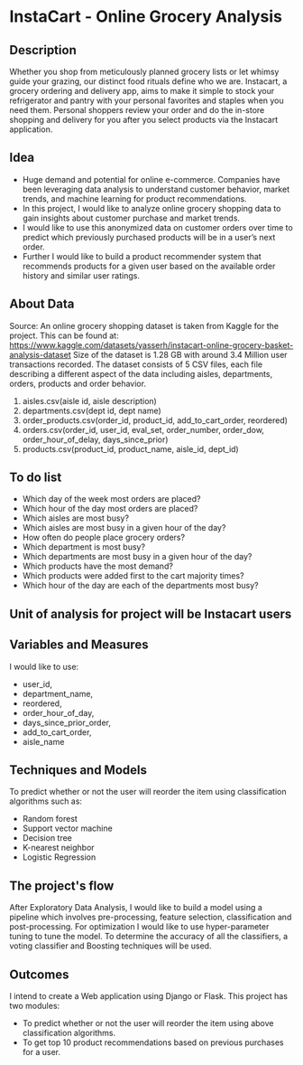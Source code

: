 # InstaCart - Online Grocery Analysis

## Description

Whether you shop from meticulously planned grocery lists or let whimsy guide your grazing, our distinct food rituals define who we are. Instacart, a grocery ordering and delivery app, aims to make it simple to stock your refrigerator and pantry with your personal favorites and staples when you need them. Personal shoppers review your order and do the in-store shopping and delivery for you after you select products via the Instacart application.


## Idea

- Huge demand and potential for online e-commerce. Companies have been leveraging data analysis to understand customer behavior, market trends, and machine learning for product recommendations. 
- In this project, I would like to analyze online grocery shopping data to gain insights about customer purchase and market trends. 
- I would like to use this anonymized data on customer orders over time to predict which previously purchased products will be in a user’s next order. 
- Further I would like to build a product recommender system that recommends products for a given user based on the available order history and similar user ratings. 


## About Data

Source: An online grocery shopping dataset is taken from Kaggle for the project.  This can be found at: 
https://www.kaggle.com/datasets/yasserh/instacart-online-grocery-basket-analysis-dataset
Size of the dataset is 1.28 GB with around 3.4 Million user transactions recorded.
The dataset consists of 5 CSV files, each file describing a different aspect of the data including aisles, departments, orders, products and order behavior.
  1. aisles.csv(aisle id, aisle description)
  2. departments.csv(dept id, dept name)
  3. order_products.csv(order_id, product_id, add_to_cart_order, reordered)
  4. orders.csv(order_id, user_id, eval_set, order_number, order_dow, order_hour_of_delay, days_since_prior)
  5. products.csv(product_id, product_name, aisle_id, dept_id)
  
  
## To do list

  - Which day of the week most orders are placed?
  - Which hour of the day most orders are placed?
  - Which aisles are most busy?
  - Which aisles are most busy in a given hour of the day?
  - How often do people place grocery orders?
  - Which department is most busy?
  - Which departments are most busy in a given hour of the day?
  - Which products have the most demand?
  - Which products were added first to the cart majority times?
  - Which hour of the day are each of the departments most busy?

## Unit of analysis for project will be Instacart users

## Variables and Measures

I would like to use:
  - user_id, 
  - department_name, 
  - reordered, 
  - order_hour_of_day, 
  - days_since_prior_order, 
  - add_to_cart_order, 
  - aisle_name

## Techniques and Models

To predict whether or not the user will reorder the item using classification algorithms such as:
  - Random forest
  - Support vector machine
  - Decision tree
  - K-nearest neighbor
  - Logistic Regression



## The project's flow

After Exploratory Data Analysis, I would like to build a model using a pipeline which involves  pre-processing, feature selection, classification and post-processing. For optimization I would like to use hyper-parameter tuning to tune the model. To determine the accuracy of all the classifiers, a voting classifier and Boosting techniques will be used. 


## Outcomes

I intend to create a Web application using Django or Flask. This project has two modules:
  - To predict whether or not the user will reorder the item using above classification algorithms. 
  - To get top 10 product recommendations based on previous purchases for a user.







